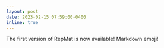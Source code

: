 ```yaml
---
layout: post
date: 2023-02-15 07:59:00-0400
inline: true
---
```


The first version of RepMat is now available! Markdown emoji!
